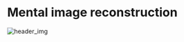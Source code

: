 # Mental image reconstruction

![header_img](https://user-images.githubusercontent.com/52347843/227771328-142cf848-d787-4b0a-ab0c-f62629ecaf3b.png)
